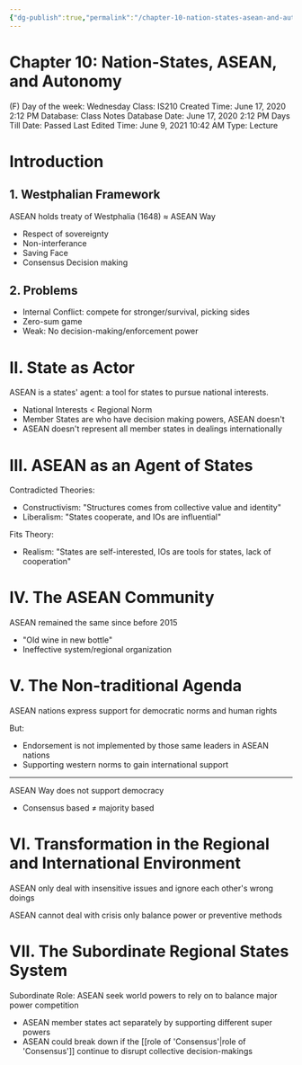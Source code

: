 ```yaml
---
{"dg-publish":true,"permalink":"/chapter-10-nation-states-asean-and-autonomy/"}
---
```


# Chapter 10: Nation-States, ASEAN, and Autonomy

(F) Day of the week: Wednesday
Class: IS210
Created Time: June 17, 2020 2:12 PM
Database: Class Notes Database
Date: June 17, 2020 2:12 PM
Days Till Date: Passed
Last Edited Time: June 9, 2021 10:42 AM
Type: Lecture

# Introduction

## 1. Westphalian Framework

ASEAN holds treaty of Westphalia (1648) $\approx$ ASEAN Way

- Respect of sovereignty
- Non-interferance
- Saving Face
- Consensus Decision making

## 2. Problems

- Internal Conflict: compete for stronger/survival, picking sides
- Zero-sum game
- Weak: No decision-making/enforcement power

# II. State as Actor

ASEAN is a states' agent: a tool for states to pursue national interests.

- National Interests $<$ Regional Norm
- Member States are who have decision making powers, ASEAN doesn't
- ASEAN doesn't represent all member states in dealings internationally

# III. ASEAN as an Agent of States

Contradicted Theories:

- Constructivism: "Structures comes from collective value and identity"
- Liberalism: "States cooperate, and IOs are influential"

Fits Theory:

- Realism: "States are self-interested, IOs are tools for states, lack of cooperation"

# IV. The ASEAN Community

ASEAN remained the same since before 2015

- "Old wine in new bottle"
- Ineffective system/regional organization

# V. The Non-traditional Agenda

ASEAN nations express support for democratic norms and human rights

But:

- Endorsement is not implemented by those same leaders in ASEAN nations
- Supporting western norms to gain international support

---

ASEAN Way does not support democracy 

- Consensus based ≠ majority based

# VI. Transformation in the Regional and International Environment

ASEAN only deal with insensitive issues and ignore each other's wrong doings

ASEAN cannot deal with crisis only balance power or preventive methods

# VII. The Subordinate Regional States System

Subordinate Role: ASEAN seek world powers to rely on to balance major power competition

- ASEAN member states act separately by supporting different super powers
- ASEAN could break down if the [[role of 'Consensus'\|role of 'Consensus']] continue to disrupt collective decision-makings